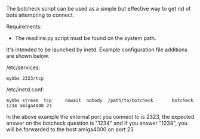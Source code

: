 The botcheck script can be used as a simple but effective way to get
rid of bots attempting to connect.

Requirements:
- The readline.py script must be found on the system path.

It's intended to be launched by inetd. Example configuration file
additions are shown below.

/etc/services:

    mybbs 2323/tcp

/etc/inetd.conf:

    mybbs stream  tcp     nowait  nobody  /path/to/botcheck       botcheck 1234 amiga4000 23

In the above example the external port you connect to is 2323, the expected
answer on the botcheck question is "1234" and if you answer "1234", you will
be forwarded to the host amiga4000 on port 23.
